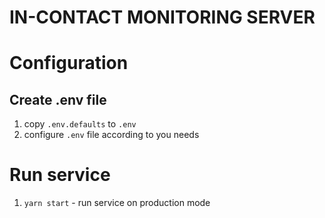 # IN-CONTACT MONITORING SERVER

# Configuration
## Create .env file
1. copy `.env.defaults` to `.env`
2. configure `.env` file according to you needs

# Run service
1. ```yarn start``` - run service on production mode
